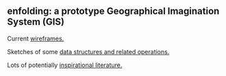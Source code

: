 ## enfolding:  a prototype Geographical Imagination System (GIS)

Current [wireframes.](https://github.com/FoldingSpace/enfolding/blob/master/Wireframes.pdf)

Sketches of some [data structures and related operations.](https://github.com/FoldingSpace/enfolding/blob/master/datastructures-and-operations.md)

Lots of potentially [inspirational literature.](https://github.com/FoldingSpace/FoldingLit)
